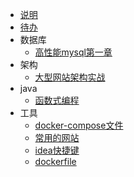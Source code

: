 * [说明](/)
* [待办](工具/待办)
* 数据库
  - [高性能mysql第一章](数据库/高性能mysql第一章)
* 架构
  * [大型网站架构实战](架构相关/大型网站架构实战)
* java
  * [函数式编程](java/java函数式编程)
* 工具
  * [docker-compose文件](工具/常用的docker-compose文件)
  * [常用的网站](工具/常用的网站)
  * [idea快捷键](工具/idea快捷键)
  * [dockerfile](工具/dockerfile)
